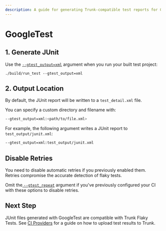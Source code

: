 ```yaml
---
description: A guide for generating Trunk-compatible test reports for GoogleTest
---
```


# GoogleTest

## 1. Generate JUnit

Use the [`--gtest_output=xml`](https://google.github.io/googletest/advanced.html#generating-an-xml-report) argument when you run your built test project:

```shell
./build/run_test --gtest_output=xml
```

## 2. Output Location

By default, the JUnit report will be written to a `test_detail.xml` file.

You can specify a custom directory and filename with:

```bash
--gtest_output=xml:<path/to/file.xml>
```

For example, the following argument writes a JUnit report to `test_output/junit.xml`:

```bash
--gtest_output=xml:test_output/junit.xml
```

## Disable Retries

You need to disable automatic retries if you previously enabled them. Retries compromise the accurate detection of flaky tests.&#x20;

Omit the[ ](https://docs.pytest.org/en/stable/how-to/cache.html)[`--gtest_repeat`](https://google.github.io/googletest/advanced.html#repeating-the-tests) argument if you've previously configured your CI with these options to disable retries.

## Next Step

JUnit files generated with GoogleTest are compatible with Trunk Flaky Tests. See [CI Providers](https://docs.trunk.io/flaky-tests/get-started/ci-providers) for a guide on how to upload test results to Trunk.
